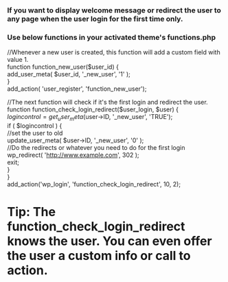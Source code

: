### If you want to display welcome message or redirect the user to any page when the user login for the first time only.

### Use below functions in your activated theme's functions.php

  //Whenever a new user is created, this function will add a custom field with value 1.  
  function function_new_user($user_id) {  
  	add_user_meta( $user_id, '_new_user', '1' );  
  }  
  add_action( 'user_register', 'function_new_user');  

  //The next function will check if it's the first login and redirect the user.  
  function function_check_login_redirect($user_login, $user) {  
      $logincontrol = get_user_meta($user->ID, '_new_user', 'TRUE');  
      if ( $logincontrol ) {  
          //set the user to old  
          update_user_meta( $user->ID, '_new_user', '0' );  
          //Do the redirects or whatever you need to do for the first login  
          wp_redirect( 'http://www.example.com', 302 );  
          exit;  
      }  
  }  
  add_action('wp_login', 'function_check_login_redirect', 10, 2);  

# Tip: The function_check_login_redirect knows the user. You can even offer the user a custom info or call to action.
